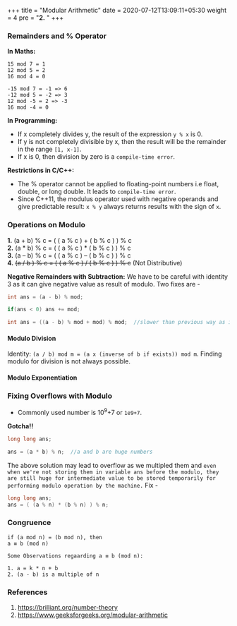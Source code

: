 +++
title = "Modular Arithmetic"
date =  2020-07-12T13:09:11+05:30
weight = 4
pre = "<b>2.</b> "
+++

### Remainders and % Operator
**In Maths:**

```
15 mod 7 = 1
12 mod 5 = 2
16 mod 4 = 0

-15 mod 7 = -1 => 6
-12 mod 5 = -2 => 3
12 mod -5 = 2 => -3
16 mod -4 = 0
```

**In Programming:**

- If x completely divides y, the result of the expression `y % x` is 0.
- If y is not completely divisible by x, then the result will be the remainder in the range `[1, x-1]`.
- If x is 0, then division by zero is a `compile-time error`.

**Restrictions in C/C++:**

- The % operator cannot be applied to floating-point numbers i.e float, double, or long double. It leads to `compile-time error`.
- Since C++11, the modulus operator used with negative operands and give predictable result: `x % y` always returns results with the sign of `x`.

### Operations on Modulo
**1.** (a + b) % c = ( ( a % c ) + ( b % c ) ) % c <br>
**2.** (a * b) % c = ( ( a % c ) * ( b % c ) ) % c <br>
**3.** (a – b) % c = ( ( a % c ) – ( b % c ) ) % c <br>
**4.** ~~(a / b ) % c = ( ( a % c ) / ( b % c ) ) % c~~ (Not Distributive)

**Negative Remainders with Subtraction:** We have to be careful with identity 3 as it can give negative value as result of modulo. Two fixes are - 

```cpp
int ans = (a - b) % mod;

if(ans < 0) ans += mod;
```

```cpp
int ans = ((a - b) % mod + mod) % mod;	//slower than previous way as it increases mod operations
```

#### Modulo Division
Identity: `(a / b) mod m = (a x (inverse of b if exists)) mod m`. Finding modulo for division is not always possible.

#### Modulo Exponentiation

### Fixing Overflows with Modulo
- Commonly used number is 10<sup>9</sup>+7 or `1e9+7`.

**Gotcha!!**

```cpp
long long ans;

ans = (a * b) % n;  //a and b are huge numbers
```

The above solution may lead to overflow as we multipled them and `even when we're not storing them in variable ans before the modulo, they are still huge for intermediate value to be stored temporarily for performing modulo operation by the machine.` Fix - 

```cpp
long long ans;
ans = ( (a % n) * (b % n) ) % n;
```

### Congruence

```
if (a mod n) = (b mod n), then
a ≡ b (mod n)
```

```
Some Observations regaarding a ≡ b (mod n):

1. a = k * n + b
2. (a - b) is a multiple of n
```






### References
1. https://brilliant.org/number-theory <br>
2. https://www.geeksforgeeks.org/modular-arithmetic

